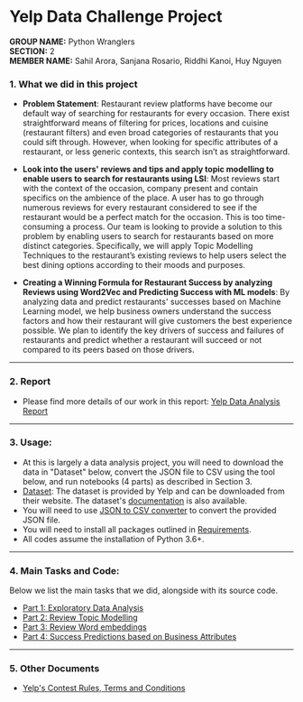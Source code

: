 # Yelp Data Challenge Project

**GROUP NAME:** Python Wranglers  
**SECTION:** 2  
**MEMBER NAME:** Sahil Arora, Sanjana Rosario, Riddhi Kanoi, Huy Nguyen

### 1. What we did in this project

* **Problem Statement**: Restaurant review platforms have become our default way of searching for restaurants for every occasion. There exist straightforward means of filtering for prices, locations and cuisine (restaurant filters) and even broad categories of restaurants that you could sift through. However, when looking for specific attributes of a restaurant, or less generic contexts, this search isn’t as straightforward.

* **Look into the users' reviews and tips and apply topic modelling to enable users to search for restaurants using LSI**: Most reviews start with the context of the occasion, company present and contain specifics on the ambience of the place. A user has to go through numerous reviews for every restaurant considered to see if the restaurant would be a perfect match for the occasion. This is too time-consuming a process. Our team is looking to provide a solution to this problem by enabling users to search for restaurants based on more distinct categories. Specifically, we will apply Topic Modelling Techniques to the restaurant’s existing reviews to help users select the best dining options according to their moods and purposes.    

* **Creating a Winning Formula for Restaurant Success by analyzing Reviews using Word2Vec and Predicting Success with ML models**: By analyzing data and predict restaurants' successes based on Machine Learning model, we help business owners understand the success factors and how their restaurant will give customers the best experience possible. We plan to identify the key drivers of success and failures of restaurants and predict whether a restaurant will succeed or not compared to its peers based on those drivers.
----------------------
### 2. Report
- Please find more details of our work in this report: [Yelp Data Analysis Report](https://github.com/sahilarora93/Yelp_data_challenge/blob/master/%5BReport%5D%20Yelp%20Data%20Project.pdf)

----------------------
### 3. Usage:

- At this is largely a data analysis project, you will need to download the data in "Dataset" below, convert the JSON file to CSV using the tool below, and run notebooks (4 parts) as described in Section 3.
- [Dataset](https://www.yelp.com/dataset): The dataset is provided by Yelp and can be downloaded from their website. The dataset's [documentation](https://www.yelp.com/dataset/documentation/main) is also available.
- You will need to use [JSON to CSV converter](https://github.com/sahilarora93/Yelp_data_challenge/blob/master/json_to_csv_converter.py) to convert the provided JSON file. 
- You will need to install all packages outlined in [Requirements](https://github.com/sahilarora93/Yelp_data_challenge/blob/master/requirements.txt).
- All codes assume the installation of Python 3.6+.

----------------------
### 4. Main Tasks and Code:

Below we list the main tasks that we did, alongside with its source code.

- [Part 1: Exploratory Data Analysis](https://github.com/sahilarora93/Yelp_data_challenge/blob/master/Part%201%20-%20Exploratory%20Data%20Analysis.ipynb)
- [Part 2: Review Topic Modelling](https://github.com/sahilarora93/Yelp_data_challenge/blob/master/Part%202%20-%20Review%20Topic%20Modelling.ipynb)
- [Part 3: Review Word embeddings](https://github.com/sahilarora93/Yelp_data_challenge/blob/master/Part%203%20-%20Reviews%20Word%20embeddings.ipynb)
- [Part 4: Success Predictions based on Business Attributes](https://github.com/sahilarora93/Yelp_data_challenge/blob/master/Part%204%20-%20Success%20Predictions%20based%20on%20Business%20Attributes.ipynb)

-------------------------------------
### 5. Other Documents

- [Yelp's Contest Rules, Terms and Conditions](https://github.com/sahilarora93/Yelp_data_challenge/blob/master/%5BDocument%5D%20Yelp_Dataset_Challenge_Round_12.pdf)

